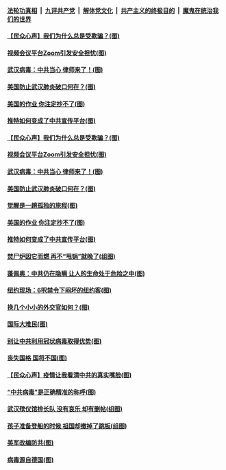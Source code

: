 ####  [法轮功真相](../../../../basic/blob/master/README.md?t=03310029) &nbsp;|&nbsp; [九评共产党](../../../../9ping.md/blob/master/README.md?t=03310029) &nbsp;|&nbsp; [解体党文化](../../../../jtdwh.md/blob/master/README.md?t=03310029)  &nbsp;|&nbsp; [共产主义的终极目的](../../../../gczydzjmd.md/blob/master/README.md?t=03310029) &nbsp;|&nbsp; [魔鬼在统治我们的世界](../../../../mgztzwmdsj.md/blob/master/README.md?t=03310029) 

#### [【民众心声】我们为什么总是受欺骗？(图)](../pages/p4/927790.md?t=03310029) 

#### [视频会议平台Zoom引发安全担忧(图)](../pages/p4/927970.md?t=03310029) 

#### [武汉病毒：中共当心 律师来了！(图)](../pages/p4/927981.md?t=03310029) 

#### [美国防止武汉肺炎破口何在？(图)](../pages/p4/927976.md?t=03310029) 

#### [美国的作业 你注定抄不了(图)](../pages/p4/927979.md?t=03310029) 

#### [推特如何变成了中共宣传平台(图)](../pages/p4/927973.md?t=03310029) 

#### [【民众心声】我们为什么总是受欺骗？(图)](../pages/p4/927790.md?t=03310029) 

#### [视频会议平台Zoom引发安全担忧(图)](../pages/p4/927970.md?t=03310029) 

#### [武汉病毒：中共当心 律师来了！(图)](../pages/p4/927981.md?t=03310029) 

#### [美国防止武汉肺炎破口何在？(图)](../pages/p4/927976.md?t=03310029) 

#### [觉醒是一趟孤独的旅程(图)](../pages/p4/927965.md?t=03310029) 

#### [美国的作业 你注定抄不了(图)](../pages/p4/927979.md?t=03310029) 

#### [推特如何变成了中共宣传平台(图)](../pages/p4/927973.md?t=03310029) 

#### [焚尸炉因它而燃 再不“甩锅”就晚了(组图)](../pages/p4/927898.md?t=03310029) 

#### [蓬佩奥：中共仍在隐瞒 让人的生命处于危险之中(图)](../pages/p4/927765.md?t=03310029) 

#### [纽约现场：6呎禁令下闷坏的纽约客(图)](../pages/p4/927888.md?t=03310029) 

#### [换几个小小的外交官如何？(图)](../pages/p4/927868.md?t=03310029) 

#### [国际大难民(图)](../pages/p4/927848.md?t=03310029) 

#### [别让中共利用冠状病毒取得优势(图)](../pages/p4/927796.md?t=03310029) 

#### [丧失国格 国将不国(图)](../pages/p4/927857.md?t=03310029) 

#### [【民众心声】疫情让我看清中共的真实嘴脸(图)](../pages/p4/926952.md?t=03310029) 

#### [“中共病毒”是正确精准的称呼(图)](../pages/p4/927839.md?t=03310029) 

#### [武汉殡仪馆排长队 没有哀乐 却有删帖(组图)](../pages/p4/927754.md?t=03310029) 

#### [孩子准备登船的时候 祖国却撤掉了跳板(组图)](../pages/p4/927755.md?t=03310029) 

#### [美军改编防共(图)](../pages/p4/927636.md?t=03310029) 

#### [病毒源自德国(图)](../pages/p4/927749.md?t=03310029) 

